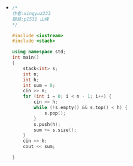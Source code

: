 * ```c++
  /*
  作者:xingyuz233
  题目:p1531 山峰
  */
  
  #include <iostream>
  #include <stack>
  
  using namespace std;
  int main()
  {
      stack<int> s;
      int n;
      int h;
      int sum = 0;
      cin >> n;
      for (int i = 0; i < n - 1; i++) {
          cin >> h;
          while (!s.empty() && s.top() < h) {
              s.pop();
          }
          s.push(h);
          sum += s.size();
      }
      cin >> h;
      cout << sum;
  
  }
  ```